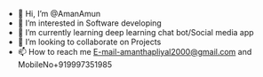- 👋 Hi, I’m @AmanAmun
- 👀 I’m interested in Software developing
- 🌱 I’m currently learning deep learning chat bot/Social media app
- 💞️ I’m looking to collaborate on Projects
- 📫 How to reach me E-mail-amanthapliyal2000@gmail.com and MobileNo+919997351985 

<!---
AmanAmun/AmanAmun is a ✨ special ✨ repository because its `README.md` (this file) appears on your GitHub profile.
You can click the Preview link to take a look at your changes.
--->
